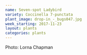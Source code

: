 ```yaml
---
name: Seven-spot Ladybird
variety: Coccinella 7-punctata
plant_image: drop-in_-_bugs047.jpg
week_starting: 2017-11-23
layout: plants 
categories: plants 
---
```

Photo: Lorna Chapman